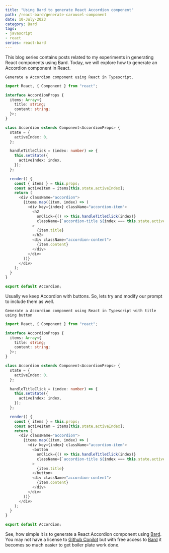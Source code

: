```yaml
---
title: "Using Bard to generate React Accordion component"
path: /react-bard/generate-carousel-component
date: 10-July-2023
category: Bard
tags:
- javascript
- react
series: react-bard
---
```


This blog series contains posts related to my experiments
in generating React components using Bard. Today, we will explore
how to generate an Accordion component in React.

```prompt
Generate a Accordion component using React in Typescript.
```

```typescript
import React, { Component } from "react";

interface AccordionProps {
  items: Array<{
    title: string;
    content: string;
  }>;
}

class Accordion extends Component<AccordionProps> {
  state = {
    activeIndex: 0,
  };

  handleTitleClick = (index: number) => {
    this.setState({
      activeIndex: index,
    });
  };

  render() {
    const { items } = this.props;
    const activeItem = items[this.state.activeIndex];
    return (
      <div className="accordion">
        {items.map((item, index) => (
          <div key={index} className="accordion-item">
            <h2
              onClick={() => this.handleTitleClick(index)}
              className={`accordion-title ${index === this.state.activeIndex ? "active" : ""}`}
            >
              {item.title}
            </h2>
            <div className="accordion-content">
              {item.content}
            </div>
          </div>
        ))}
      </div>
    );
  }
}

export default Accordion;
```

Usually we keep Accordion with buttons. So, lets try and modify our prompt to include
them as well.

```prompt
Generate a Accordion component using React in Typescript with title using button
```

```typescript
import React, { Component } from "react";

interface AccordionProps {
  items: Array<{
    title: string;
    content: string;
  }>;
}

class Accordion extends Component<AccordionProps> {
  state = {
    activeIndex: 0,
  };

  handleTitleClick = (index: number) => {
    this.setState({
      activeIndex: index,
    });
  };

  render() {
    const { items } = this.props;
    const activeItem = items[this.state.activeIndex];
    return (
      <div className="accordion">
        {items.map((item, index) => (
          <div key={index} className="accordion-item">
            <button
              onClick={() => this.handleTitleClick(index)}
              className={`accordion-title ${index === this.state.activeIndex ? "active" : ""}`}
            >
              {item.title}
            </button>
            <div className="accordion-content">
              {item.content}
            </div>
          </div>
        ))}
      </div>
    );
  }
}

export default Accordion;
```

See, how simple it is to generate a React Accordion component using [Bard](https://bard.google.com).
You may not have a license to [Github Copilot](https://github.com/features/copilot)
but with free access to [Bard](https://bard.google.com) it becomes so much easier to get
boiler plate work done.
